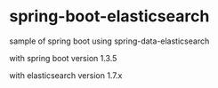 # spring-boot-elasticsearch


sample of spring boot using spring-data-elasticsearch

with spring boot version 1.3.5

with elasticsearch version 1.7.x

